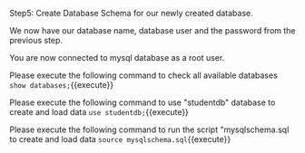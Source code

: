 Step5: Create Database Schema for our newly created database. 

We now have our database name, database user and the password from the previous step.

You are now connected to mysql database as a root user. 

Please execute the following command to check all available databases `show databases;`{{execute}}

Please execute the following command to use "studentdb" database to create and load data `use studentdb;`{{execute}}

Please execute the following command to run the script "mysqlschema.sql to create and load data `source mysqlschema.sql`{{execute}}
